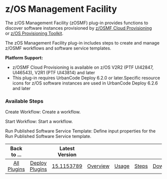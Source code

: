 
# z/OS Management Facility

The z/OS Management Facility (zOSMF) plug-in provides functions to discover software instances provisioned by [z/OSMF Cloud Provisioning](https://www.ibm.com/systems/z/os/zos/features/zosmf/) or [z/OS Provisioning Toolkit](https://developer.ibm.com/mainframe/products/zospt/).

The zOS Management Facility plug-in includes steps to create and manage z/OSMF workflows and software service templates.

**Platform Support:**

* z/OSMF Cloud Provisioning is available on z/OS V2R2 (PTF UI42847, UI46543), V2R1 (PTF UI43814) and later
* This plug-in requires UrbanCode Deploy 6.2.0 or later.Specific resource icons for z/OS software instances are used in UrbanCode Deploy 6.2.6 and later


### Available Steps

Create Workflow: Create a workflow.

Start Workflow: Start a workflow.

Run Published Software Service Template: Define input properties for the Run Published Software Service template.

|          Back to ...          ||         Latest Version         |||||
|:-----------------------------:|:------------------------------:| :---: | :---: | :---: | :----: |:-------------------------:|
| [All Plugins](../../index.md) | [Deploy Plugins](../README.md) |[15.1153789](https://raw.githubusercontent.com/UrbanCode/IBM-UCD-PLUGINS/main/files/zosmf/ucd-zosmf-15.1153789.zip)|[Overview](overview.md)|[Usage](usage.md)|[Steps](steps.md)|[Downloads](downloads.md)|
